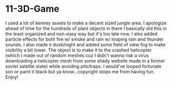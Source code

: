 # 11-3D-Game
I used a lot of kenney assets to make a decent sized jungle area. I apologize ahead of time for the hundreds of plant objects in there I basically did this in the least organized and non-easy way but it's too late now. I also added particle effects for both fire w/ smoke and rain w/ looping rain and thunder sounds. I also made it dusk/night and added some field of view fog to make visibility a bit lower. The object is to make it to the crashed helicopter (which I made out of random meshes cuz I didn't wanna risk a virus downloading a helicopter mesh from some shady website made in a former soviet satelite state) while avoiding pits/traps. I would've looped fortunate son or paint it black but ya know...copyright stops me from having fun. Enjoy!

